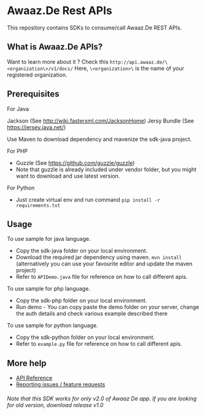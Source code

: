 # Awaaz.De Rest APIs

This repository contains SDKs to consume/call Awaaz.De REST APIs.


## What is  Awaaz.De APIs?

Want to learn more about it ? Check this `http://api.awaaz.de/\<organization\>/v1/docs/`
Here, `\<organization>\` is the name of your registered organization.


## Prerequisites

For Java

Jackson (See http://wiki.fasterxml.com/JacksonHome)
Jersy Bundle (See https://jersey.java.net/)

Use Maven to download dependency and mavenize the sdk-java project.

For PHP
   * Guzzle (See https://github.com/guzzle/guzzle)
   * Note that guzzle is already included under vendor folder, but you might want to download and use latest version.
   

For Python
   * Just create virtual env and run command `pip install -r requirements.txt`
   
    
## Usage

To use sample for java language.

   * Copy the sdk-java folder on your local environment.
   * Download the required jar dependency using maven. `mvn install` (alternatively you can use your favourite editor and update the maven project)
   * Refer to `APIDemo.java` file for reference on how to call different apis.

To use sample for php language.

   * Copy the sdk-php folder on your local environment.
   * Run demo - You can copy paste the demo folder on your server, change the auth details and check various example described there


To use sample for python language.

   * Copy the sdk-python folder on your local environment.
   * Refer to `example.py` file for reference on how to call different apis.

## More help

   * [API Reference](http://api.awaaz.de/<organization>/v1/docs/)
   * [Reporting issues / feature requests](https://github.com/awaazde/awaazde-api-client/issues)


###### Note that this SDK works for only v2.0 of Awaaz De app. If you are looking for old version, download release v1.0
